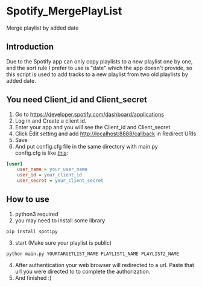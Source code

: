 # Spotify_MergePlayList

Merge playlist by added date  

## Introduction  

Due to the Spotify app can only copy playlists to a new playlist one by one, and the sort rule I prefer to use is "date" which the app doesn't provide, so this script is used to add tracks to a new playlist from two old playlists by added date.  

## You need Client_id and Client_secret  

1. Go to <https://developer.spotify.com/dashboard/applications>
2. Log in and Create a client id.
3. Enter your app and you will see the Client_id and Client_secret
4. Click Edit setting and add <http://localhost:8888/callback> in Redirect URIs
5. Save
6. And put config.cfg file in the same directory with main.py  
config.cfg is like [this](./config_demo.cfg):  

```cfg
[user]
    user_name = your_user_name
    user_id = your_client_id
    user_secret = your_client_secret
```

## How to use  

1. python3 required  
2. you may need to install some library  

```console
pip install spotipy  
```

3. start (Make sure your playlist is public)
   
```console  
python main.py YOURTARGETLIST_NAME PLAYLIST1_NAME PLAYLIST2_NAME  
```

4. After authentication your web browser will redirected to a url.  Paste that url you were directed to to complete the authorization.  
5. And finished :)
